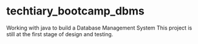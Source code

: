 # techtiary_bootcamp_dbms
Working with java to build a Database Management System
This project is still at the first stage of design and testing.

